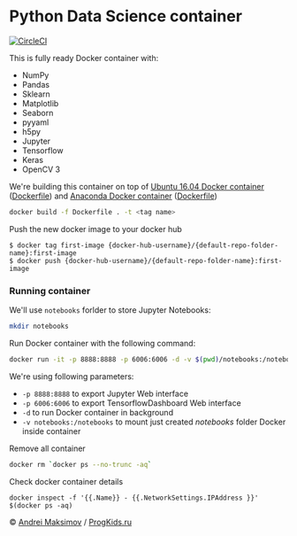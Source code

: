 # Python Data Science container

[![CircleCI](https://circleci.com/gh/andreivmaksimov/python_data_science.svg?style=svg)](https://circleci.com/gh/andreivmaksimov/python_data_science)

This is fully ready Docker container with:
 - NumPy
 - Pandas
 - Sklearn
 - Matplotlib
 - Seaborn
 - pyyaml
 - h5py
 - Jupyter
 - Tensorflow
 - Keras
 - OpenCV 3

We're building this container on top of [Ubuntu 16.04 Docker container](https://hub.docker.com/_/ubuntu/) ([Dockerfile](https://github.com/andreivmaksimov/python_data_science/blob/master/Dockerfile)) and [Anaconda Docker container](https://hub.docker.com/r/continuumio/anaconda3/) ([Dockerfile](https://github.com/andreivmaksimov/python_data_science/blob/master/Dockerfile.anaconda))
```sh
docker build -f Dockerfile . -t <tag name>
```

Push the new docker image to your docker hub
```angular2html
$ docker tag first-image {docker-hub-username}/{default-repo-folder-name}:first-image
$ docker push {docker-hub-username}/{default-repo-folder-name}:first-image
```


### Running container

We'll use ```notebooks``` forlder to store Jupyter Notebooks:
```sh
mkdir notebooks
```

Run Docker container with the following command:
```sh
docker run -it -p 8888:8888 -p 6006:6006 -d -v $(pwd)/notebooks:/notebooks amaksimov/python_data_science
```
We're using following parameters:
- ```-p 8888:8888``` to export Jupyter Web interface
- ```-p 6006:6006``` to export TensorflowDashboard Web interface
- ```-d``` to run Docker container in background
- ```-v notebooks:/notebooks``` to mount just created *notebooks* folder Docker inside container

Remove all container
```sh
docker rm `docker ps --no-trunc -aq` 
```

Check docker container details
```
docker inspect -f '{{.Name}} - {{.NetworkSettings.IPAddress }}' $(docker ps -aq)
```

&copy; [Andrei Maksimov](https://www.linkedin.com/in/avmaksimov/) / [ProgKids.ru](https://progkids.ru/)
